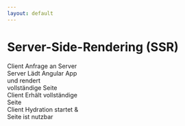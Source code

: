 ```yaml
---
layout: default
---
```


# Server-Side-Rendering (SSR)

<div class="flex mt-5 gap-8">

<div class="flex flex-col" v-click>
Client
<ArrowBox>Anfrage an Server</ArrowBox>

<div class="w-full aspect-square border-accent-4 border mt-8"></div>
</div>


<div class="flex flex-col" v-click>
Server
<ArrowBox classes="bg-accent-1" arrow-class="border-l-accent-1">Lädt Angular App <br> und rendert <br> vollständige Seite</ArrowBox>

</div>

<div class="flex flex-col"  v-click>
Client
<ArrowBox>Erhält vollständige <br> Seite</ArrowBox>

<div class="p-4 gap-2 w-full aspect-square border-accent-4 border mt-8 flex flex-col">
  <div class="h-6  bg-accent-1"></div>
  <div class="flex-1  bg-accent-1"></div>

</div>
</div>

<div class="flex flex-col"  v-click>
Client
<ArrowBox>Hydration startet & <br> Seite ist nutzbar</ArrowBox>

<div class="relative p-4 gap-2 w-full aspect-square border-accent-4 border mt-8 flex flex-col">
  <div class="h-6  bg-accent-1"></div>
  <div class="flex-1  bg-accent-1"></div>
  <div class="absolute bottom-0 right-4">  
    <Cursor/>
  </div>
</div>
</div>

</div>
